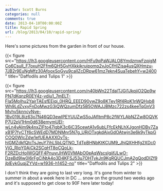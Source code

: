 ```yaml
---
author: Scott Burns
categories: null
comments: true
date: 2013-04-10T00:00:00Z
title: Rapid Spring
url: /blog/2013/04/10/rapid-spring/
---
```


Here's some pictures from the garden in front of our house.

{{< figure src="https://lh3.googleusercontent.com/HFu9qPaWJALO8YmdzmwFzqjgMCo6CsulI_F7oxuH2Ffm6QH5GvHXkkikrujpomp2vJoCfHlZisa4usQXHmzu-7JB2r9EuNgMfz30AfooxSoGvu9calIZcDRpw61mz7ekn4SuaTebehY=w2400" title="Daffodils and Tulips 1" >}}

{{< figure src="https://lh3.googleusercontent.com/n40bWn22TdalTJGi1JkqjiO2Qp9wPN7dKqnzR0EY4z-vdiu1_7mELT-FIa5MoIhu2YairTAEsfEEiqi_0HRQ_EEED90ywZ9o8KTev1Rf4RoK1nWQHxb8Wh9LdZvxyFnDoMwzG3iQWQzumDfz5B5OWAJJBMzc722zs4keeTqGnV3Mvhy5knncyNve-1Bv019L8iz63o7N46QD3ewIPEYUUZwS5oJAfltmP8c2fWYLAbNZZw8OQVKP7U2pV1Hm0d638emymUEI-wLn4yAlm9k4nxZlFto47lgbK3c6iC35cewtA1v6ubLFfcEkNLhXJgonHDBv7ZaxB1P7fyCTf6cSWEdD7MDNMnr5N7g_URjOTxgkdAjxGdOAtwjn3e6k9yTkpGCOQ0WIcZdw1efUEAAXXOvTs-hlGMZdkfQtcTsJeuY7ihLSbLQTNO_TdTpBHNbKtKCUM9_JhjQXHHfg2XDc0VjG_RIqY0AiCk2SCqHT8oCQoLk-F2RZDcHolWGQFF4PnuyrJHW0VMAbO0eAqWscslgiifJLwO-DzeBd9lw0I6rFgCiNtA4o3D4KFSJ53u7OHTykJn9KgRQUCJmA2gQodDIZf9jblEykGuqjZYVd=w1936-h1452-no" title="Daffodils and Tulips 2" >}}

I don't think they are going to last very long.  It's gone from winter to summer in about
a week here in DC ... snow on the ground two weeks ago and it's supposed to get close
to 90F here later today!
